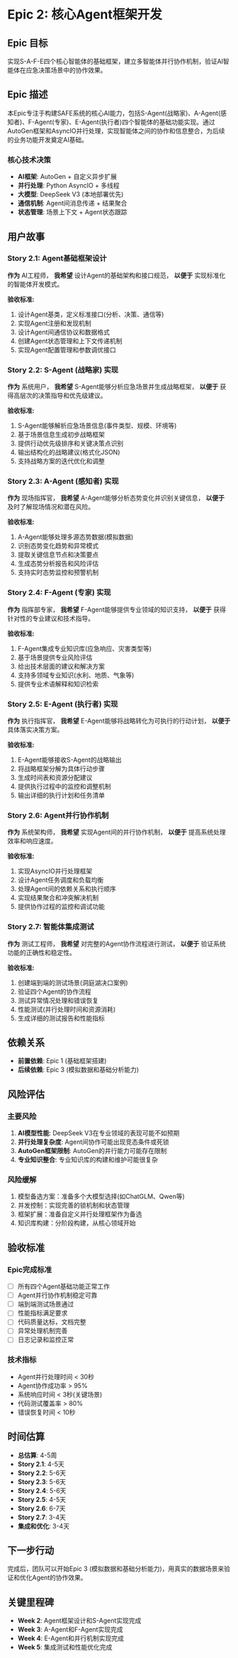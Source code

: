 # Epic 2: 核心Agent框架开发

## Epic 目标

实现S-A-F-E四个核心智能体的基础框架，建立多智能体并行协作机制，验证AI智能体在应急决策场景中的协作效果。

## Epic 描述

本Epic专注于构建SAFE系统的核心AI能力，包括S-Agent(战略家)、A-Agent(感知者)、F-Agent(专家)、E-Agent(执行者)四个智能体的基础功能实现。通过AutoGen框架和AsyncIO并行处理，实现智能体之间的协作和信息整合，为后续的业务功能开发奠定AI基础。

### 核心技术决策

- **AI框架**: AutoGen + 自定义异步扩展
- **并行处理**: Python AsyncIO + 多线程
- **大模型**: DeepSeek V3 (本地部署优先)
- **通信机制**: Agent间消息传递 + 结果聚合
- **状态管理**: 场景上下文 + Agent状态跟踪

## 用户故事

### Story 2.1: Agent基础框架设计

**作为** AI工程师，
**我希望** 设计Agent的基础架构和接口规范，
**以便于** 实现标准化的智能体开发模式。

**验收标准:**
1. 设计Agent基类，定义标准接口(分析、决策、通信等)
2. 实现Agent注册和发现机制
3. 设计Agent间通信协议和数据格式
4. 创建Agent状态管理和上下文传递机制
5. 实现Agent配置管理和参数调优接口

### Story 2.2: S-Agent (战略家) 实现

**作为** 系统用户，
**我希望** S-Agent能够分析应急场景并生成战略框架，
**以便于** 获得高层次的决策指导和优先级建议。

**验收标准:**
1. S-Agent能够解析应急场景信息(事件类型、规模、环境等)
2. 基于场景信息生成初步战略框架
3. 提供行动优先级排序和关键决策点识别
4. 输出结构化的战略建议(格式化JSON)
5. 支持战略方案的迭代优化和调整

### Story 2.3: A-Agent (感知者) 实现

**作为** 现场指挥官，
**我希望** A-Agent能够分析态势变化并识别关键信息，
**以便于** 及时了解现场情况和潜在风险。

**验收标准:**
1. A-Agent能够处理多源态势数据(模拟数据)
2. 识别态势变化趋势和异常模式
3. 提取关键信息节点和决策要点
4. 生成态势分析报告和风险评估
5. 支持实时态势监控和预警机制

### Story 2.4: F-Agent (专家) 实现

**作为** 指挥部专家，
**我希望** F-Agent能够提供专业领域的知识支持，
**以便于** 获得针对性的专业建议和技术指导。

**验收标准:**
1. F-Agent集成专业知识库(应急响应、灾害类型等)
2. 基于场景提供专业风险评估
3. 给出技术层面的建议和解决方案
4. 支持多领域专业知识(水利、地质、气象等)
5. 提供专业术语解释和知识检索

### Story 2.5: E-Agent (执行者) 实现

**作为** 执行指挥官，
**我希望** E-Agent能够将战略转化为可执行的行动计划，
**以便于** 具体落实决策方案。

**验收标准:**
1. E-Agent能够接收S-Agent的战略输出
2. 将战略框架分解为具体行动步骤
3. 生成时间表和资源分配建议
4. 提供执行过程中的监控和调整机制
5. 输出详细的执行计划和任务清单

### Story 2.6: Agent并行协作机制

**作为** 系统架构师，
**我希望** 实现Agent间的并行协作机制，
**以便于** 提高系统处理效率和响应速度。

**验收标准:**
1. 实现AsyncIO并行处理框架
2. 设计Agent任务调度和负载均衡
3. 处理Agent间的依赖关系和执行顺序
4. 实现结果聚合和冲突解决机制
5. 提供协作过程的监控和调试功能

### Story 2.7: 智能体集成测试

**作为** 测试工程师，
**我希望** 对完整的Agent协作流程进行测试，
**以便于** 验证系统功能的正确性和稳定性。

**验收标准:**
1. 创建端到端的测试场景(洞庭湖决口案例)
2. 验证四个Agent的协作流程
3. 测试异常情况处理和错误恢复
4. 性能测试(并行处理时间和资源消耗)
5. 生成详细的测试报告和性能指标

## 依赖关系

- **前置依赖**: Epic 1 (基础框架搭建)
- **后续依赖**: Epic 3 (模拟数据和基础分析能力)

## 风险评估

### 主要风险
1. **AI模型性能**: DeepSeek V3在专业领域的表现可能不如预期
2. **并行处理复杂度**: Agent间协作可能出现竞态条件或死锁
3. **AutoGen框架限制**: AutoGen的并行能力可能存在限制
4. **专业知识整合**: 专业知识库的构建和维护可能很复杂

### 风险缓解
1. 模型备选方案：准备多个大模型选择(如ChatGLM、Qwen等)
2. 并发控制：实现完善的锁机制和状态管理
3. 框架扩展：准备自定义并行处理框架作为备选
4. 知识库构建：分阶段构建，从核心领域开始

## 验收标准

### Epic完成标准
- [ ] 所有四个Agent基础功能正常工作
- [ ] Agent并行协作机制稳定可靠
- [ ] 端到端测试场景通过
- [ ] 性能指标满足要求
- [ ] 代码质量达标，文档完整
- [ ] 异常处理机制完善
- [ ] 日志记录和监控正常

### 技术指标
- Agent并行处理时间 < 30秒
- Agent协作成功率 > 95%
- 系统响应时间 < 3秒(关键场景)
- 代码测试覆盖率 > 80%
- 错误恢复时间 < 10秒

## 时间估算

- **总估算**: 4-5周
- **Story 2.1**: 4-5天
- **Story 2.2**: 5-6天
- **Story 2.3**: 5-6天
- **Story 2.4**: 5-6天
- **Story 2.5**: 4-5天
- **Story 2.6**: 6-7天
- **Story 2.7**: 3-4天
- **集成和优化**: 3-4天

## 下一步行动

完成后，团队可以开始Epic 3 (模拟数据和基础分析能力)，用真实的数据场景来验证和优化Agent的协作效果。

## 关键里程碑

- **Week 2**: Agent框架设计和S-Agent实现完成
- **Week 3**: A-Agent和F-Agent实现完成
- **Week 4**: E-Agent和并行机制实现完成
- **Week 5**: 集成测试和性能优化完成